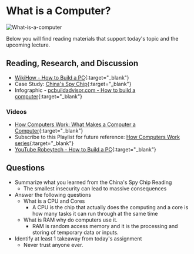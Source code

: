 # What is a Computer?

![What-is-a-computer](https://upload.wikimedia.org/wikipedia/commons/6/60/Computer2.png)

Below you will find reading materials that support today's topic and the upcoming lecture.

## Reading, Research, and Discussion

- [WikiHow - How to Build a PC](https://www.wikihow.com/Build-a-Computer){:target="_blank"}
- Case Study: [China's Spy Chip](https://www.bloomberg.com/news/features/2018-10-04/the-big-hack-how-china-used-a-tiny-chip-to-infiltrate-america-s-top-companies){:target="_blank"}
- Infographic - [pcbuildadvisor.com - How to build a computer](https://www.pcbuildadvisor.com/how-to-build-a-computer-step-by-step-infographic/){:target="_blank"} 

### Videos

- [How Computers Work: What Makes a Computer a Computer](https://www.youtube.com/watch?v=mCq8-xTH7jA&list=PLzdnOPI1iJNcsRwJhvksEo1tJqjIqWbN-&index=3&){:target="_blank"}
- Subscribe to this Playlist for future reference: [How Computers Work series](https://www.youtube.com/playlist?list=PLzdnOPI1iJNcsRwJhvksEo1tJqjIqWbN-){:target="_blank"}
- [YouTube Robeytech - How to Build a PC](https://www.youtube.com/watch?v=MtALhv22Ltk){:target="_blank"} 


## Questions

- Summarize what you learned from the China's Spy Chip Reading 
  - The smallest insecurity can lead to massive consequences
- Answer the following questions
  - What is a CPU and Cores
    - A CPU is the chip that actually does the computing and a core is how many tasks it can run through at the same time
  - What is RAM why do computers use it.
    - RAM is random access memory and it is the processing and storing of temporary data or inputs.
- Identify at least 1 takeaway from today's assignment
  - Never trust anyone ever.